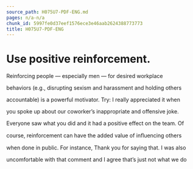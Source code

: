 ```yaml
---
source_path: H075U7-PDF-ENG.md
pages: n/a-n/a
chunk_id: 5997fe0d37eef1576ece3e46aab2624388773773
title: H075U7-PDF-ENG
---
```

# Use positive reinforcement.

Reinforcing people — especially men — for desired workplace

behaviors (e.g., disrupting sexism and harassment and holding others

accountable) is a powerful motivator. Try: I really appreciated it when

you spoke up about our coworker’s inappropriate and offensive joke.

Everyone saw what you did and it had a positive effect on the team. Of

course, reinforcement can have the added value of inﬂuencing others

when done in public. For instance, Thank you for saying that. I was also

uncomfortable with that comment and I agree that’s just not what we do
